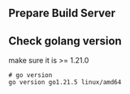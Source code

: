 ## Prepare Build Server
## Check golang version
make sure it is >= 1.21.0
```shell
# go version
go version go1.21.5 linux/amd64
```